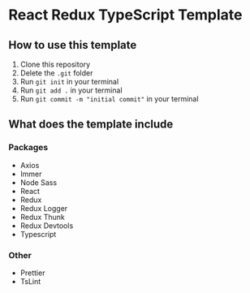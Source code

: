 # React Redux TypeScript Template

## How to use this template

1. Clone this repository
2. Delete the `.git` folder
3. Run `git init` in your terminal
4. Run `git add .` in your terminal
5. Run `git commit -m "initial commit"` in your terminal

## What does the template include

### Packages

-   Axios
-   Immer
-   Node Sass
-   React
-   Redux
-   Redux Logger
-   Redux Thunk
-   Redux Devtools
-   Typescript

### Other

-   Prettier
-   TsLint
